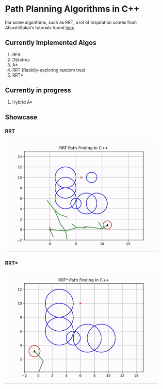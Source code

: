 # Path Planning Algorithms in C++

For some algorithms, such as RRT, a lot of inspiration comes from AtsushiSakai's tutorials found [here](https://github.com/AtsushiSakai/PythonRobotics).

## Currently Implemented Algos 
1. BFS
2. Dijkstras
3. A*
4. RRT (Rapidly-exploring random tree)
5. RRT*

## Currently in progress
1. Hybrid A*


## Showcase

### RRT
![](RRT/RRT.gif)
### RRT*
![](RRT_Star/RRT*.gif)
